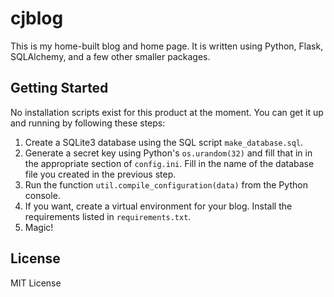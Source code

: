cjblog
===

This is my home-built blog and home page. It is written using Python, Flask,
SQLAlchemy, and a few other smaller packages.

## Getting Started
No installation scripts exist for this product at the moment. You can get
it up and running by following these steps:
1. Create a SQLite3 database using the SQL script `make_database.sql`.
2. Generate a secret key using Python's `os.urandom(32)` and fill that
in in the appropriate section of `config.ini`. Fill in the name of the database
file you created in the previous step.
3. Run the function `util.compile_configuration(data)` from the Python
console.
4. If you want, create a virtual environment for your blog. Install the
requirements listed in `requirements.txt`.
5. Magic!

## License
MIT License
